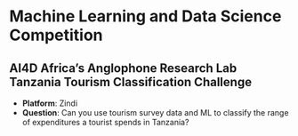 # Machine Learning and Data Science Competition

## AI4D Africa’s Anglophone Research Lab Tanzania Tourism Classification Challenge
* **Platform**: Zindi
* **Question**: Can you use tourism survey data and ML to classify the range of expenditures a tourist spends in Tanzania?
